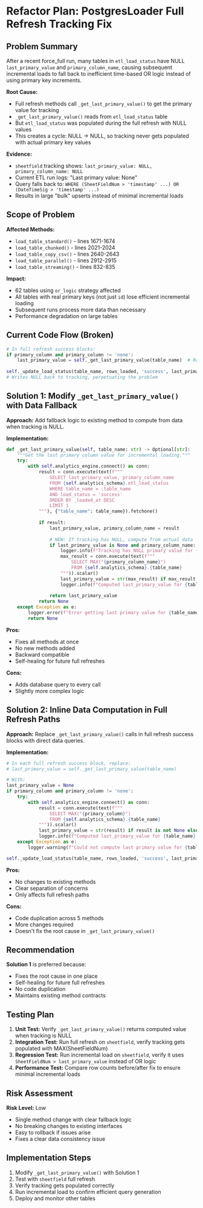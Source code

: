 # Refactor Plan: PostgresLoader Full Refresh Tracking Fix

## Problem Summary

After a recent force_full run, many tables in `etl_load_status` have NULL `last_primary_value` and `primary_column_name`, causing subsequent incremental loads to fall back to inefficient time-based OR logic instead of using primary key increments.

**Root Cause:**
- Full refresh methods call `_get_last_primary_value()` to get the primary value for tracking
- `_get_last_primary_value()` reads from `etl_load_status` table 
- But `etl_load_status` was populated during the full refresh with NULL values
- This creates a cycle: NULL → NULL, so tracking never gets populated with actual primary key values

**Evidence:**
- `sheetfield` tracking shows: `last_primary_value: NULL, primary_column_name: NULL`
- Current ETL run logs: "Last primary value: None" 
- Query falls back to: `WHERE (SheetFieldNum > 'timestamp' ...) OR (DateTimeSig > 'timestamp' ...)`
- Results in large "bulk" upserts instead of minimal incremental loads

## Scope of Problem

**Affected Methods:**
- `load_table_standard()` - lines 1671-1674
- `load_table_chunked()` - lines 2021-2024  
- `load_table_copy_csv()` - lines 2640-2643
- `load_table_parallel()` - lines 2912-2915
- `load_table_streaming()` - lines 832-835

**Impact:**
- 62 tables using `or_logic` strategy affected
- All tables with real primary keys (not just `id`) lose efficient incremental loading
- Subsequent runs process more data than necessary
- Performance degradation on large tables

## Current Code Flow (Broken)

```python
# In full refresh success blocks:
if primary_column and primary_column != 'none':
    last_primary_value = self._get_last_primary_value(table_name)  # Returns NULL from tracking
    
self._update_load_status(table_name, rows_loaded, 'success', last_primary_value, primary_column)
# Writes NULL back to tracking, perpetuating the problem
```

## Solution 1: Modify `_get_last_primary_value()` with Data Fallback

**Approach:** Add fallback logic to existing method to compute from data when tracking is NULL.

**Implementation:**
```python
def _get_last_primary_value(self, table_name: str) -> Optional[str]:
    """Get the last primary column value for incremental loading."""
    try:
        with self.analytics_engine.connect() as conn:
            result = conn.execute(text(f"""
                SELECT last_primary_value, primary_column_name
                FROM {self.analytics_schema}.etl_load_status
                WHERE table_name = :table_name
                AND load_status = 'success'
                ORDER BY _loaded_at DESC
                LIMIT 1
            """), {"table_name": table_name}).fetchone()
            
            if result:
                last_primary_value, primary_column_name = result
                
                # NEW: If tracking has NULL, compute from actual data
                if last_primary_value is None and primary_column_name:
                    logger.info(f"Tracking has NULL primary value for {table_name}, computing from data")
                    max_result = conn.execute(text(f"""
                        SELECT MAX("{primary_column_name}") 
                        FROM {self.analytics_schema}.{table_name}
                    """)).scalar()
                    last_primary_value = str(max_result) if max_result is not None else None
                    logger.info(f"Computed last_primary_value for {table_name}: {last_primary_value}")
                
                return last_primary_value
            return None
    except Exception as e:
        logger.error(f"Error getting last primary value for {table_name}: {str(e)}")
        return None
```

**Pros:**
- Fixes all methods at once
- No new methods added
- Backward compatible
- Self-healing for future full refreshes

**Cons:**
- Adds database query to every call
- Slightly more complex logic

## Solution 2: Inline Data Computation in Full Refresh Paths

**Approach:** Replace `_get_last_primary_value()` calls in full refresh success blocks with direct data queries.

**Implementation:**
```python
# In each full refresh success block, replace:
# last_primary_value = self._get_last_primary_value(table_name)

# With:
last_primary_value = None
if primary_column and primary_column != 'none':
    try:
        with self.analytics_engine.connect() as conn:
            result = conn.execute(text(f"""
                SELECT MAX("{primary_column}") 
                FROM {self.analytics_schema}.{table_name}
            """)).scalar()
            last_primary_value = str(result) if result is not None else None
            logger.info(f"Computed last_primary_value for {table_name}: {last_primary_value}")
    except Exception as e:
        logger.warning(f"Could not compute last primary value for {table_name}: {str(e)}")

self._update_load_status(table_name, rows_loaded, 'success', last_primary_value, primary_column)
```

**Pros:**
- No changes to existing methods
- Clear separation of concerns
- Only affects full refresh paths

**Cons:**
- Code duplication across 5 methods
- More changes required
- Doesn't fix the root cause in `_get_last_primary_value()`

## Recommendation

**Solution 1** is preferred because:
- Fixes the root cause in one place
- Self-healing for future full refreshes
- No code duplication
- Maintains existing method contracts

## Testing Plan

1. **Unit Test:** Verify `_get_last_primary_value()` returns computed value when tracking is NULL
2. **Integration Test:** Run full refresh on `sheetfield`, verify tracking gets populated with MAX(SheetFieldNum)
3. **Regression Test:** Run incremental load on `sheetfield`, verify it uses `SheetFieldNum > last_primary_value` instead of OR logic
4. **Performance Test:** Compare row counts before/after fix to ensure minimal incremental loads

## Risk Assessment

**Risk Level:** Low
- Single method change with clear fallback logic
- No breaking changes to existing interfaces
- Easy to rollback if issues arise
- Fixes a clear data consistency issue

## Implementation Steps

1. Modify `_get_last_primary_value()` with Solution 1
2. Test with `sheetfield` full refresh
3. Verify tracking gets populated correctly
4. Run incremental load to confirm efficient query generation
5. Deploy and monitor other tables
